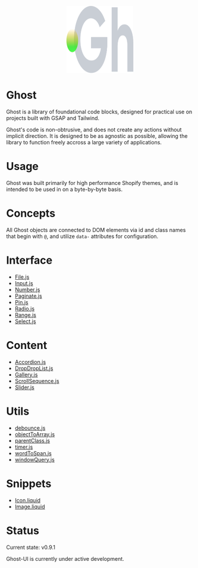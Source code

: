 <p align="center">
  <img width="180" height="180" src="https://github.com/terrainagency/ghost/blob/main/assets/logo.svg" alt="Ghost: Agnostic GSAP and Tailwind Framework">
</p>

# Ghost
Ghost is a library of foundational code blocks, designed for practical use on projects built with GSAP and Tailwind.

Ghost's code is non-obtrusive, and does not create any actions without implicit direction. It is designed to be as agnostic as possible, allowing the library to function freely accross a large variety of applications.

# Usage
Ghost was built primarily for high performance Shopify themes, and is intended to be used in on a byte-by-byte basis. 

# Concepts 
All Ghost objects are connected to DOM elements via id and class names that begin with `@`, and utilize `data-` attributes for configuration.

# Interface
* [File.js](https://github.com/terrainagency/ghost/tree/main/interface/File)
* [Input.js](https://github.com/terrainagency/ghost/tree/main/interface/Input)
* [Number.js](https://github.com/terrainagency/ghost/tree/main/interface/Number)
* [Paginate.js](https://github.com/terrainagency/ghost/tree/main/interface/Paginate)
* [Pin.js](https://github.com/terrainagency/ghost/tree/main/interface/Pin)
* [Radio.js](https://github.com/terrainagency/ghost/tree/main/interface/Radio)
* [Range.js](https://github.com/terrainagency/ghost/tree/main/interface/Range)
* [Select.js](https://github.com/terrainagency/ghost/tree/main/interface/Select)

# Content
* [Accordion.js](https://github.com/terrainagency/ghost/tree/main/content/Accordion)
* [DropDropList.js](https://github.com/terrainagency/ghost/tree/main/content/DragDropList)
* [Gallery.js](https://github.com/terrainagency/ghost/tree/main/content/Gallery)
* [ScrollSequence.js](https://github.com/terrainagency/ghost/tree/main/content/ScrollSequence)
* [Slider.js](https://github.com/terrainagency/ghost/tree/main/content/Slider)

# Utils
* [debounce.js](https://github.com/terrainagency/ghost/blob/main/utils/debounce.js)
* [objectToArray.js](https://github.com/terrainagency/ghost/blob/main/utils/objecToArray.js)
* [parentClass.js](https://github.com/terrainagency/ghost/tree/main/utils/WindowQuery.js)
* [timer.js](https://github.com/terrainagency/ghost/tree/main/utils/Timer.js)
* [wordToSpan.js](https://github.com/terrainagency/ghost/blob/main/utils/wordToSpan.js)
* [windowQuery.js](https://github.com/terrainagency/ghost/tree/main/utils/WindowQuery.js)

# Snippets
* [Icon.liquid](https://github.com/terrainagency/ghost/tree/main/snippets/Icon)
* [Image.liquid](https://github.com/terrainagency/ghost/tree/main/snippets/Image)

# Status
Current state: v0.9.1

Ghost-UI is currently under active development. 

